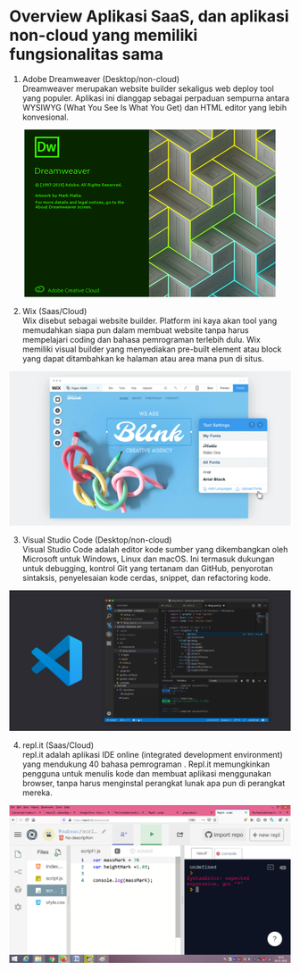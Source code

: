 <h1> Overview Aplikasi SaaS, dan aplikasi non-cloud yang memiliki fungsionalitas sama </h1>

1. Adobe Dreamweaver (Desktop/non-cloud) </br>
Dreamweaver merupakan website builder sekaligus web deploy tool yang populer. Aplikasi ini dianggap sebagai perpaduan sempurna antara WYSIWYG (What You See Is What You Get) dan HTML editor yang lebih konvesional.

<div style="text-align:center">

![dreamweaver](/minggu-02/image-04.jpg) </div>


2. Wix (Saas/Cloud) </br>
Wix disebut sebagai website builder. Platform ini kaya akan tool yang memudahkan siapa pun dalam membuat website tanpa harus mempelajari coding dan bahasa pemrograman terlebih dulu. Wix memiliki visual builder yang menyediakan pre-built element atau block yang dapat ditambahkan ke halaman atau area mana pun di situs.

<div style="text-align:center">

![wix](/minggu-02/image-05.jpg) </div>

3. Visual Studio Code (Desktop/non-cloud) </br>
Visual Studio Code adalah editor kode sumber yang dikembangkan oleh Microsoft untuk Windows, Linux dan macOS. Ini termasuk dukungan untuk debugging, kontrol Git yang tertanam dan GitHub, penyorotan sintaksis, penyelesaian kode cerdas, snippet, dan refactoring kode.

![vscode](/minggu-02/image-06.jpg)

4. repl.it (Saas/Cloud) </br>
repl.it adalah aplikasi IDE online (integrated development environment) yang mendukung 40 bahasa pemrograman . Repl.it memungkinkan pengguna untuk menulis kode dan membuat aplikasi menggunakan browser, tanpa harus menginstal perangkat lunak apa pun di perangkat mereka.

![repl.it](/minggu-02/image-07.jpg)



